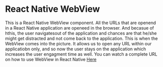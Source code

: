 # React Native WebView
This is a React Native WebView component. All the URLs that are openend in a React Native application are openeed in the browser. And becasue of hthis, the user navigatesout of the application and chances are that he/she might get distracted and not come back to the application. This is when the WebView comes into the picture. 
It allows us to open any URL within our applicatiobn only, and so now the user stays on the application which increases the user engagment time as well. 
You can watch a complete URL on how to use WebView in React Native [Here](https://youtu.be/a_mdVd9MdGA)
